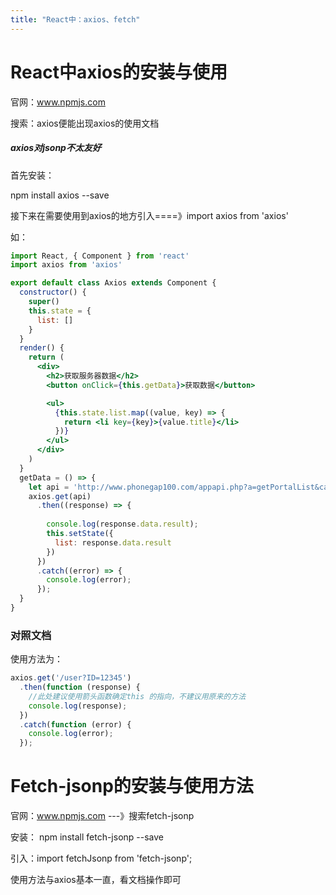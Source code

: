 ```yaml
---
title: "React中：axios、fetch"
---
```

# React中axios的安装与使用

官网：www.npmjs.com

搜索：axios便能出现axios的使用文档

##### axios对jsonp不太友好

首先安装：

npm install axios    --save

接下来在需要使用到axios的地方引入====》import axios from 'axios'

如：

```jsx
import React, { Component } from 'react'
import axios from 'axios'

export default class Axios extends Component {
  constructor() {
    super()
    this.state = {
      list: []
    }
  }
  render() {
    return (
      <div>
        <h2>获取服务器数据</h2>
        <button onClick={this.getData}>获取数据</button>

        <ul>
          {this.state.list.map((value, key) => {
            return <li key={key}>{value.title}</li>
          })}
        </ul>
      </div>
    )
  }
  getData = () => {
    let api = 'http://www.phonegap100.com/appapi.php?a=getPortalList&catid=20';//接口必须支持后台跨域或者使用jsonp才可以实现，否则会请求失败
    axios.get(api)
      .then((response) => {
        
        console.log(response.data.result);
        this.setState({
          list: response.data.result
        })
      })
      .catch((error) => {
        console.log(error);
      });
  }
}

```

### 对照文档

使用方法为：

```js
axios.get('/user?ID=12345')
  .then(function (response) {
    //此处建议使用箭头函数确定this 的指向，不建议用原来的方法
    console.log(response);
  })
  .catch(function (error) {
    console.log(error);
  });
```







# Fetch-jsonp的安装与使用方法

官网：www.npmjs.com      ---》搜索fetch-jsonp

安装： npm install fetch-jsonp --save

引入：import fetchJsonp from 'fetch-jsonp';

使用方法与axios基本一直，看文档操作即可